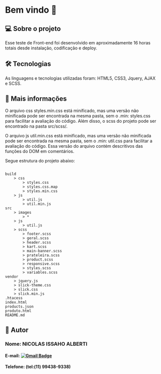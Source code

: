 # Bem vindo 👋

## 💻 Sobre o projeto

Esse teste de Front-end foi desenvolvido em aproximadamente 16 horas totais desde instalação, codificação e deploy.

## 🛠️ Tecnologias

As linguagens e tecnologias utilizadas foram: HTML5, CSS3, Jquery, AJAX e SCSS.

## 🚀 Mais informações

O arquivo css styles.min.css está minificado, mas uma versão não minificada pode ser encontrada na mesma pasta, sem o .min: styles.css para facilitar a avaliação do código. Além disso, o scss do projeto pode ser encontrado na pasta src/scss/.

O arquivo js util.min.css está minificado, mas uma versão não minificada pode ser encontrada na mesma pasta, sem o .min: util.css para facilitar a avaliação do código. Essa versão do arquivo contém descritivos das funções do DOM em comentários.

Segue estrutura do projeto abaixo:

```

build
    > css
        > styles.css
        > styles.css.map
        > styles.min.css
    > js
        > util.js
        > util.min.js
src
    > images
        > *
    > js
        > util.js
    > scss
        > footer.scss
        > geral.scss
        > header.scss
        > kart.scss
        > main-banner.scss
        > prateleira.scss
        > product.scss
        > responsive.scss
        > styles.scss
        > variables.scss
vendor
    > jquery.js
    > slick-theme.css
    > slick.css
    > slick.min.js
.htacess
index.html
products.json
produto.html
README.md

```

## 🦸 Autor

### Nome: NICOLAS ISSAHO ALBERTI
#### E-mail: [![Gmail Badge](https://img.shields.io/badge/-nicolasissaho@gmail.com-c14438?style=flat-square&logo=Gmail&logoColor=white&link=mailto:nicolasissaho@gmail.com)](mailto:nicolasissaho@gmail.com)
#### Telefone: (tel:(11) 99438-9338)


